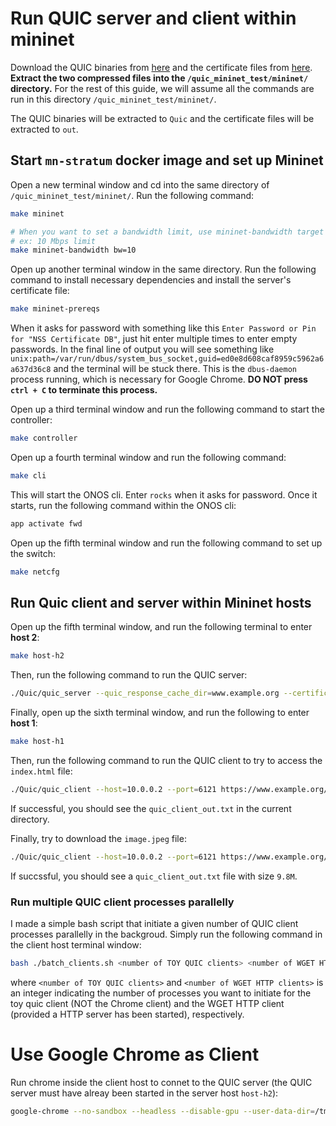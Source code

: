 # Run QUIC server and client within mininet

Download the QUIC binaries from [here](https://drive.google.com/file/d/1aLskldTWSjkwHhLZJ-VHQ5FJjE0ZtQO2/view?usp=share_link) and the certificate files from [here](https://drive.google.com/file/d/1KUiLFjDsEG8iBZt1cIi0Kmuz3d_aXKTq/view?usp=share_link). **Extract the two compressed files into the `/quic_mininet_test/mininet/` directory.** For the rest of this guide, we will assume all the commands are run in this directory `/quic_mininet_test/mininet/`.

The QUIC binaries will be extracted to `Quic` and the certificate files will be extracted to `out`.

## Start `mn-stratum` docker image and set up Mininet

Open a new terminal window and cd into the same directory of `/quic_mininet_test/mininet/`. Run the following command:

```bash
make mininet

# When you want to set a bandwidth limit, use mininet-bandwidth target instead.
# ex: 10 Mbps limit
make mininet-bandwidth bw=10
```

Open up another terminal window in the same directory. Run the following command to install necessary dependencies and install the server's certificate file:

```bash
make mininet-prereqs
```

When it asks for password with something like this `Enter Password or Pin for "NSS Certificate DB"`, just hit enter multiple times to enter empty passwords. In the final line of output you will see something like `unix:path=/var/run/dbus/system_bus_socket,guid=ed0e8d608caf8959c5962a6a637d36c8` and the terminal will be stuck there. This is the `dbus-daemon` process running, which is necessary for Google Chrome. **DO NOT press `ctrl + C` to terminate this process.** 

Open up a third terminal window and run the following command to start the controller:

```bash
make controller
```

Open up a fourth terminal window and run the following command:

```bash
make cli
```

This will start the ONOS cli. Enter `rocks` when it asks for password. Once it starts, run the following command within the ONOS cli:

```bash
app activate fwd
```

Open up the fifth terminal window and run the following command to set up the switch:

```bash
make netcfg
```

## Run Quic client and server within Mininet hosts

Open up the fifth terminal window, and run the following terminal to enter **host 2**:

```bash
make host-h2
```

Then, run the following command to run the QUIC server:

```bash
./Quic/quic_server --quic_response_cache_dir=www.example.org --certificate_file=out/leaf_cert.pem --key_file=out/leaf_cert.pkcs8
```

Finally, open up the sixth terminal window, and run the following to enter **host 1**:

```bash
make host-h1
```

Then, run the following command to run the QUIC client to try to access the `index.html` file:

```bash
./Quic/quic_client --host=10.0.0.2 --port=6121 https://www.example.org/ --disable_certificate_verification > quic_client_out.txt
```

If successful, you should see the `quic_client_out.txt` in the current directory.

Finally, try to download the `image.jpeg` file:

```bash
./Quic/quic_client --host=10.0.0.2 --port=6121 https://www.example.org/image.jpeg --disable_certificate_verification > quic_client_out.txt
```

If succssful, you should see a `quic_client_out.txt` file with size `9.8M`.  

### Run multiple QUIC client processes parallelly

I made a simple bash script that initiate a given number of QUIC client processes parallelly in the backgroud. Simply run the following command in the client host terminal window:

```bash
bash ./batch_clients.sh <number of TOY QUIC clients> <number of WGET HTTP clients>
```
where `<number of TOY QUIC clients>` and `<number of WGET HTTP clients>` is an integer indicating the number of processes you want to initiate for the toy quic client (NOT the Chrome client) and the WGET HTTP client (provided a HTTP server has been started), respectively.

# Use Google Chrome as Client

Run chrome inside the client host to connet to the QUIC server (the QUIC server must have alreay been started in the server host `host-h2`):
```bash
google-chrome --no-sandbox --headless --disable-gpu --user-data-dir=/tmp/chrome-profile --no-proxy-server --enable-quic --origin-to-force-quic-on=www.example.org:443 --host-resolver-rules='MAP www.example.org:443 10.0.0.2:6121' --ignore-certificate-errors-spki-list=$(cat fingerprints.txt) https://www.example.org/image.jpeg
```

